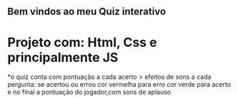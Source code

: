 ## Bem vindos ao meu Quiz interativo



# Projeto com: Html, Css e principalmente JS

*o quiz conta com pontuação a cada acerto >
efeitos de sons a cada pergunta: se acertou ou errou
cor vermelha para erro
cor verde para acerto
e no final a pontuação do jogador,com sons de aplauso





